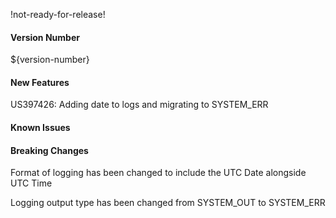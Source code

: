 !not-ready-for-release!

#### Version Number
${version-number}

#### New Features
US397426: Adding date to logs and migrating to SYSTEM_ERR

#### Known Issues

#### Breaking Changes
Format of logging has been changed to include the UTC Date alongside UTC Time  

Logging output type has been changed from SYSTEM_OUT to SYSTEM_ERR
